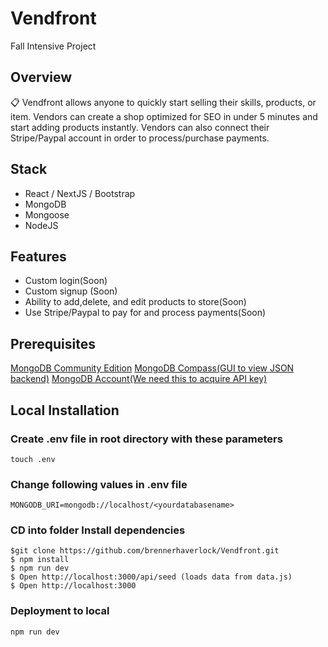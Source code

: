 # Vendfront
Fall Intensive Project 

## Overview

📋 Vendfront allows anyone to quickly start selling their skills, products, or item. Vendors can create a shop optimized for SEO in under 5 minutes and start adding products instantly. Vendors can also connect their Stripe/Paypal account in order to process/purchase payments. 

## Stack
* React / NextJS / Bootstrap
* MongoDB
* Mongoose
* NodeJS

## Features 
* Custom login(Soon)
* Custom signup (Soon)
* Ability to add,delete, and edit products to store(Soon)
* Use Stripe/Paypal to pay for and process payments(Soon)

## Prerequisites

[MongoDB Community Edition](https://docs.mongodb.com/manual/installation/)
[MongoDB Compass(GUI to view JSON backend)](https://www.mongodb.com/products/compass)
[MongoDB Account(We need this to acquire API key)](https://docs.mongodb.com/realm/authentication/api-key/)


## Local Installation


### Create .env file in root directory with these parameters 

```
touch .env
```

### Change following values in .env file 

```
MONGODB_URI=mongodb://localhost/<yourdatabasename>
```

### CD into folder Install dependencies

```
$git clone https://github.com/brennerhaverlock/Vendfront.git
$ npm install
$ npm run dev
$ Open http://localhost:3000/api/seed (loads data from data.js)
$ Open http://localhost:3000
```








### Deployment to local

``` 
npm run dev
```



